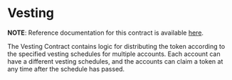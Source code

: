 # Vesting

**NOTE**: Reference documentation for this contract is
available [here](https://app.gitbook.com/@anchor-protocol/s/anchor-2/smart-contracts/anchor-token/vesting).

The Vesting Contract contains logic for distributing the token according to the specified vesting schedules for multiple
accounts. Each account can have a different vesting schedules, and the accounts can claim a token at any time after the
schedule has passed.
